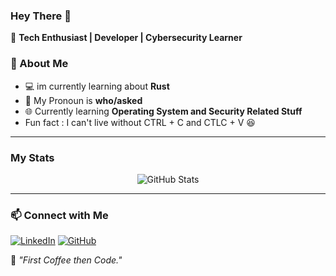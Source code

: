 ### Hey There 👋

🚀 **Tech Enthusiast | Developer | Cybersecurity Learner**

### 📌 About Me
- 💻 im currently learning about **Rust**
- 🔎 My Pronoun is  **who/asked**
- 🌐 Currently learning **Operating System and Security Related Stuff**
- Fun fact : I can't live without CTRL + C and CTLC + V 😆

---

### My Stats

<p align="center">
  <img src="https://github-readme-stats.vercel.app/api?username=WanBarus06&show_icons=true&theme=radical" alt="GitHub Stats" />
</p>

---

### 📫 Connect with Me
[![LinkedIn](https://img.shields.io/badge/LinkedIn-0A66C2?style=for-the-badge&logo=linkedin&logoColor=white)](https://www.linkedin.com/in/wan-guntar-alam-barus/)
[![GitHub](https://img.shields.io/badge/GitHub-181717?style=for-the-badge&logo=github&logoColor=white)](https://github.com/WanBarus06)

🚀 _"First Coffee then Code."_
